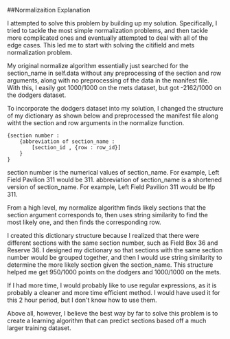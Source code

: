 ##Normalizaition Explanation

I attempted to solve this problem by building up my solution. Specifically, I tried to tackle the most simple normalization problems, and then tackle more complicated ones and eventually attempted to deal with all of the edge cases. This led me to start with solving the citifield and mets normalization problem.

My original normalize algorithm essentially just searched for the section_name in self.data without any preprocessing of the section and row arguments, along with no preprocessing of the data in the manifest file. With this, I easily got 1000/1000 on the mets dataset, but got -2162/1000 on the dodgers dataset.

To incorporate the dodgers dataset into my solution, I changed the structure of my dictionary as shown below and preprocessed the manifest file along witht the section and row arguments in the normalize function.

    {section number :
    	{abbreviation of section_name : 
    		[section_id , {row : row_id}]
    	}
    }

section number is the numerical values of section_name. For example, Left Field Pavilion 311 would be 311.
abbreviation of section_name is a shortened version of section_name. For example, Left Field Pavilion 311 would be lfp 311.

From a high level, my normalize algorithm finds likely sections that the section argument corresponds to, then uses string similarity to find the most likely one, and then finds the corresponding row.

I created this dictionary structure because I realized that there were different sections with the same section number, such as Field Box 36 and Reserve 36. I designed my dictionary so that sections with the same section number would be grouped together, and then I would use string similarity to determine the more likely section given the section_name. This structure helped me get 950/1000 points on the dodgers and 1000/1000 on the mets.

If I had more time, I would probably like to use regular expressions, as it is probably a cleaner and more time efficient method. I would have used it for this 2 hour period, but I don't know how to use them.

Above all, however, I believe the best way by far to solve this problem is to create a learning algorithm that can predict sections based off a much larger training dataset.


